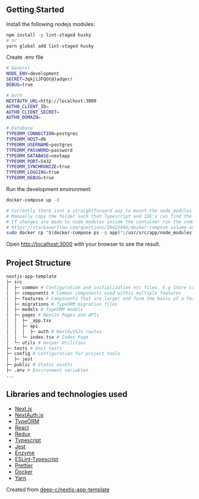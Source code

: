 ## Getting Started

Install the following nodejs modules:

```bash
npm install -g lint-staged husky
# or
yarn global add lint-staged husky
```

Create .env file

```bash
# General
NODE_ENV=development
SECRET=3qkjiJFQO(@)adqer/
DEBUG=true

# Auth
NEXTAUTH_URL=http://localhost:3000
AUTH0_CLIENT_ID=
AUTH0_CLIENT_SECRET=
AUTH0_DOMAIN=

# Database
TYPEORM_CONNECTION=postgres
TYPEORM_HOST=db
TYPEORM_USERNAME=postgres
TYPEORM_PASSWORD=password
TYPEORM_DATABASE=nextapp
TYPEORM_PORT=5432
TYPEORM_SYNCHRONIZE=true
TYPEORM_LOGGING=true
TYPEORM_DEBUG=true

```

Run the development environment:

```bash
docker-compose up -d

# Currently there isnt a straightforward way to mount the node_modules folder on the host
# Manually copy the folder such that Typescript and IDE's can find the type declarations
# If changes are made to node_modules inside the container run the command again.
# https://stackoverflow.com/questions/38425996/docker-compose-volume-on-node-modules-but-is-empty
sudo docker cp "$(docker-compose ps -q app)":/usr/src/app/node_modules .
```

Open [http://localhost:3000](http://localhost:3000) with your browser to see the result.

## Project Structure

```bash
nextjs-app-template
├─ src
│  ├─ common # Configuration and initialization etc files. E.g Store creation
│  ├─ components # Common components used within multiple features
│  ├─ features # Components that are larger and form the basis of a feature
│  ├─ migrations # TypeORM migration files
│  ├─ models # TypeORM models
│  ├─ pages # NextJs Pages and APIs
│  │  ├─ _app.tsx
│  │  ├─ api
│  │  │  ├─ auth # NextAuthJs routes
│  │  └─ index.tsx # Index Page
│  └─ utils # Helper Utilities
├─ tests # Unit tests
├─ config # Configuration for project tools
│  ├─ jest
├─ public # Static assets
├─ .env # Environment variables
...
```

## Libraries and technologies used

-   [Next.js](https://nextjs.org/docs)
-   [NextAuth.js](https://github.com/nextauthjs/next-auth)
-   [TypeORM](https://typeorm.io/#/)
-   [React](https://reactjs.org/docs/getting-started.html)
-   [Redux](https://redux-toolkit.js.org/introduction/quick-start)
-   [Typescript](https://www.typescriptlang.org/docs/home.html)
-   [Jest](https://jestjs.io/docs/en/getting-started.html)
-   [Enzyme](https://enzymejs.github.io/enzyme/)
-   [ESLint-Typescript](https://github.com/typescript-eslint/typescript-eslint)
-   [Prettier](https://prettier.io/docs/en/index.html)
-   [Docker](https://docs.docker.com/reference/)
-   [Yarn](https://classic.yarnpkg.com/en/docs/)

Created from [deep-c/nextjs-app-template](https://github.com/deep-c/nextjs-app-template)
